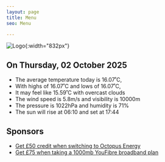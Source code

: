 ```yaml
---
layout: page
title: Menu
seo: Menu

---
```


![Logo](/images/logo.jpg){:width="832px"}

<!-- weather_marker starts -->
## On Thursday, 02 October 2025

- The average temperature today is 16.07˚C,
- With highs of 16.07˚C and lows of 16.07˚C,
- It may feel like 15.59˚C with overcast clouds
- The wind speed is 5.8m/s and visibility is 10000m
- The pressure is 1022hPa and humidity is 71%
- The sun will rise at 06:10 and set at 17:44

<!-- weather_marker ends -->

## Sponsors

- [Get £50 credit when switching to Octopus Energy](https://bit.ly/3oD1nnS)
- [Get £75 when taking a 1000mb YouFibre broadband plan](https://aklam.io/91zWhU?)
